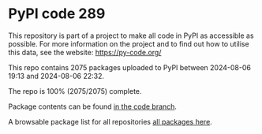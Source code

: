 # PyPI code 289

This repository is part of a project to make all code in PyPI as accessible as possible. For more information 
on the project and to find out how to utilise this data, see the website: https://py-code.org/

This repo contains 2075 packages uploaded to PyPI between 
2024-08-06 19:13 and 2024-08-06 22:32.

The repo is 100% (2075/2075) complete.

Package contents can be found [in the code branch](https://github.com/pypi-data/pypi-mirror-289/tree/code/packages).

A browsable package list for all repositories [all packages here](https://py-code.org/repositories/pypi-mirror-289).


